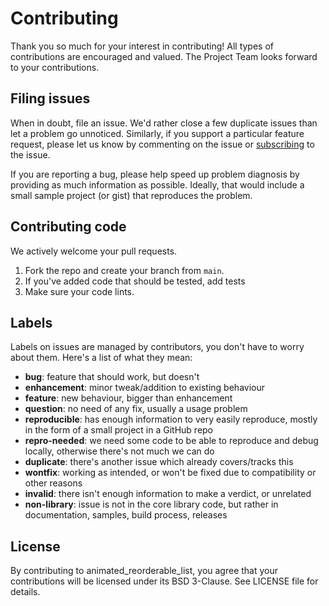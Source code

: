 # Contributing
Thank you so much for your interest in contributing! All types of contributions are encouraged and valued. The Project Team looks forward to your contributions.

## Filing issues
When in doubt, file an issue. We'd rather close a few duplicate issues than let a problem go unnoticed.
Similarly, if you support a particular feature request, please let us know by commenting on the issue or [subscribing](https://help.github.com/articles/subscribing-to-conversations/) to the issue.

If you are reporting a bug, please help speed up problem diagnosis by providing as much information as possible. Ideally, that would include a small sample project (or gist) that reproduces the problem.


## Contributing code
We actively welcome your pull requests. 
1. Fork the repo and create your branch from `main`.
2. If you've added code that should be tested, add tests
4. Make sure your code lints.

## Labels
Labels on issues are managed by contributors, you don't have to worry about them. Here's a list of what they mean:

* **bug**: feature that should work, but doesn't
* **enhancement**: minor tweak/addition to existing behaviour
* **feature**: new behaviour, bigger than enhancement
* **question**: no need of any fix, usually a usage problem
* **reproducible**: has enough information to very easily reproduce, mostly in the form of a small project in a GitHub repo
* **repro-needed**: we need some code to be able to reproduce and debug locally, otherwise there's not much we can do
* **duplicate**: there's another issue which already covers/tracks this
* **wontfix**: working as intended, or won't be fixed due to compatibility or other reasons
* **invalid**: there isn't enough information to make a verdict, or unrelated
* **non-library**: issue is not in the core library code, but rather in documentation, samples, build process, releases

## License
By contributing to animated_reorderable_list, you agree that your contributions will be licensed under its BSD 3-Clause. See LICENSE file for details.